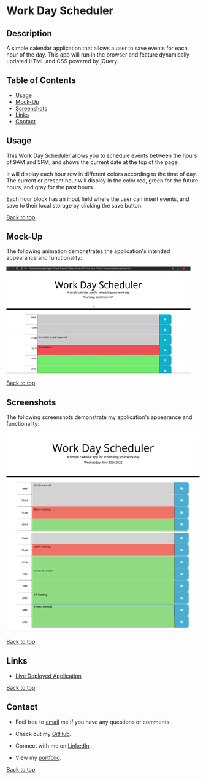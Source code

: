 # Work Day Scheduler

## Description
A simple calendar application that allows a user to save events for each hour of the day. This app will run in the browser and feature dynamically updated HTML and CSS powered by jQuery.

## Table of Contents
* [Usage](#usage)
* [Mock-Up](#mock-up)
* [Screenshots](#screenshots)
* [Links](#links)
* [Contact](#contact)

## Usage

This Work Day Scheduler allows you to schedule events between the hours of 9AM and 5PM, and shows the current date at the top of the page. 

It will display each hour row in different colors according to the time of day. The current or present hour will display in the color red, green for the future hours, and gray for the past hours.

Each hour block has an input field where the user can insert events, and save to their local storage by clicking the save button.

[Back to top](#work-day-scheduler)

## Mock-Up

The following animation demonstrates the application's intended appearance and functionality:

![mockup](./assets/images/05-third-party-apis-homework-demo.gif)

[Back to top](#work-day-scheduler)

## Screenshots

The following screenshots demonstrate my application's appearance and functionality:

![screenshot](./assets/images/topss.png)
![screenshot](./assets/images/bottomss.png)

[Back to top](#work-day-scheduler)

## Links
- [Live Deployed Application](https://kdrummond528.github.io/Work-Day-Scheduler/)

[Back to top](#work-day-scheduler)

## Contact
- Feel free to [email](mailto:k.drummond528@gmail.com) me if you have any questions or comments.

- Check out my [GitHub](https://github.com/kdrummond528).

- Connect with me on [LinkedIn](https://www.linkedin.com/in/karinadrummond).

- View my [portfolio](https://kdrummond528.github.io/Personal-Portfolio/).

[Back to top](#work-day-scheduler)
